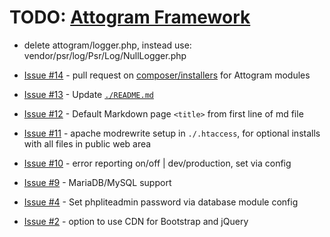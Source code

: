 # TODO: [Attogram Framework](https://github.com/attogram/attogram)

* delete attogram/logger.php, instead use: vendor/psr/log/Psr/Log/NullLogger.php

* [Issue #14](https://github.com/attogram/attogram/issues/14) - pull request on [composer/installers](https://github.com/composer/installers/) for Attogram modules

* [Issue #13](https://github.com/attogram/attogram/issues/13) - Update [`./README.md`](./README.md)

* [Issue #12](https://github.com/attogram/attogram/issues/12) - Default Markdown page `<title>` from first line of md file

* [Issue #11](https://github.com/attogram/attogram/issues/11) - apache modrewrite setup in `./.htaccess`, for optional installs with all files in public web area

* [Issue #10](https://github.com/attogram/attogram/issues/10) - error reporting on/off | dev/production, set via config

* [Issue #9](https://github.com/attogram/attogram/issues/9) - MariaDB/MySQL support

* [Issue #4](https://github.com/attogram/attogram/issues/4) - Set phpliteadmin password via database module config

* [Issue #2](https://github.com/attogram/attogram/issues/2) - option to use CDN for Bootstrap and jQuery
